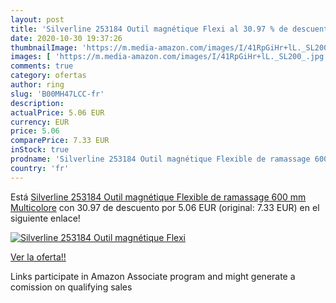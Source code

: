```yaml
---
layout: post
title: 'Silverline 253184 Outil magnétique Flexi al 30.97 % de descuento'
date: 2020-10-30 19:37:26
thumbnailImage: 'https://m.media-amazon.com/images/I/41RpGiHr+lL._SL200_.jpg'
images: [ 'https://m.media-amazon.com/images/I/41RpGiHr+lL._SL200_.jpg' ]
comments: true
category: ofertas
author: ring
slug: 'B00MH47LCC-fr'
description:
actualPrice: 5.06 EUR
currency: EUR
price: 5.06
comparePrice: 7.33 EUR
inStock: true
prodname: 'Silverline 253184 Outil magnétique Flexible de ramassage 600 mm  Multicolore'
country: 'fr'
---
```


Está [Silverline 253184 Outil magnétique Flexible de ramassage 600 mm  Multicolore](https://www.amazon.fr/dp/B00MH47LCC/?tag=tolees0d-21) con 30.97 de descuento por 5.06 EUR (original: 7.33 EUR) en el siguiente enlace!

[![Silverline 253184 Outil magnétique Flexi](https://m.media-amazon.com/images/I/41RpGiHr+lL._SL200_.jpg)](https://www.amazon.fr/dp/B00MH47LCC/?tag=tolees0d-21)

[Ver la oferta!!](https://www.amazon.fr/dp/B00MH47LCC/?tag=tolees0d-21)

Links participate in Amazon Associate program and might generate a comission on qualifying sales


